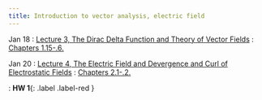 ```yaml
---
title: Introduction to vector analysis, electric field
---
```

Jan 18
: [Lecture 3, The Dirac Delta Function and Theory of Vector Fields](#)
  : [Chapters 1.15-.6.](#)

Jan 20
: [Lecture 4, The Electric Field and Devergence and Curl of Electrostatic Fields](#)
  : [Chapters 2.1-.2.](#)

: **HW 1**{: .label .label-red }
